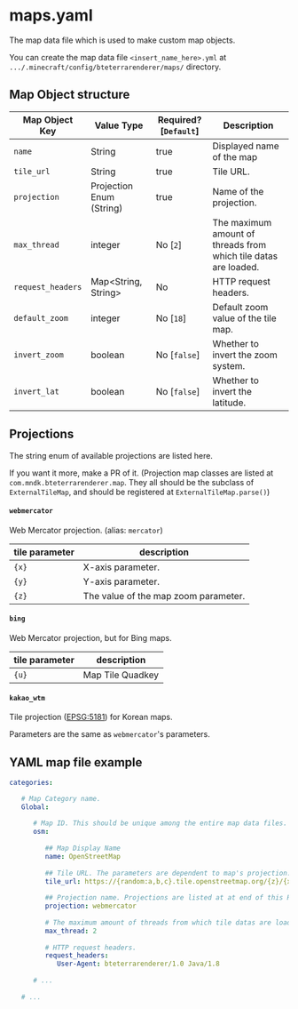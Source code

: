 # maps.yaml

The map data file which is used to make custom map objects.

You can create the map data file `<insert_name_here>.yml` at `.../.minecraft/config/bteterrarenderer/maps/` directory.


## Map Object structure

| Map Object Key | Value Type | Required? \[`Default`\] | Description |
|-|-|-|-|
| `name` | String | true | Displayed name of the map |
| `tile_url` | String | true | Tile URL. |
| `projection` | Projection Enum (String) | true | Name of the projection. |
| `max_thread` | integer | No \[`2`\] | The maximum amount of threads from which tile datas are loaded. |
| `request_headers` | Map<String, String> | No | HTTP request headers. |
| `default_zoom` | integer | No \[`18`\] | Default zoom value of the tile map. |
| `invert_zoom` | boolean | No \[`false`\] | Whether to invert the zoom system. |
| `invert_lat` | boolean | No \[`false`\] | Whether to invert the latitude. |


## Projections

The string enum of available projections are listed here.

If you want it more, make a PR of it. (Projection map classes are listed at `com.mndk.bteterrarenderer.map`. They all should be the subclass of `ExternalTileMap`, and should be registered at `ExternalTileMap.parse()`)

#### `webmercator` 

Web Mercator projection. (alias: `mercator`)

| tile parameter | description                          |
| -------------- | ------------------------------------ |
| `{x}`          | X-axis parameter.                    |
| `{y}`          | Y-axis parameter.                    |
| `{z}`          | The value of the map zoom parameter. |

#### `bing`

Web Mercator projection, but for Bing maps.

| tile parameter | description      |
| -------------- | ---------------- |
| `{u}`          | Map Tile Quadkey |

#### `kakao_wtm`

Tile projection ([EPSG:5181](http://epsg.io/5181)) for Korean maps.

Parameters are the same as `webmercator`'s parameters. 


## YAML map file example

```yaml
categories:

   # Map Category name.
   Global:
   
      # Map ID. This should be unique among the entire map data files.
      osm: 
      
         ## Map Display Name
         name: OpenStreetMap
         
         ## Tile URL. The parameters are dependent to map's projection.
         tile_url: https://{random:a,b,c}.tile.openstreetmap.org/{z}/{x}/{y}.png
         
         ## Projection name. Projections are listed at at end of this README.
         projection: webmercator
         
         # The maximum amount of threads from which tile datas are loaded.
         max_thread: 2
         
         # HTTP request headers.
         request_headers:
            User-Agent: bteterrarenderer/1.0 Java/1.8
      
      # ...
      
   # ...
```

